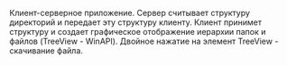 Клиент-серверное приложение. Сервер считывает структуру директорий и передает эту структуру клиенту. Клиент принимет структуру и создает графическое отображение иерархии папок и файлов (TreeView - WinAPI). Двойное нажатие на элемент TreeView - скачивание файла.
